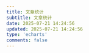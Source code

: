 ```yaml
---
title: 文章统计
subtitle: 文章统计
date: 2025-07-21 14:24:56
updated: 2025-07-21 14:24:56
type: 'echarts'
comments: false
---
```

